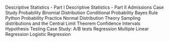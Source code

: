 Descriptive Statistics - Part I
Descriptive Statistics - Part II
Admissions Case Study
Probability
Binomial Distribution
Conditional Probability
Bayes Rule
Python Probability Practice
Normal Distribution Theory
Sampling distributions and the Central Limit Theorem
Confidence Intervals
Hypothesis Testing
Case Study: A/B tests
Regression
Multiple Linear Regression
Logistic Regression